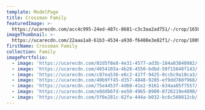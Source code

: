 ```yaml
---
template: ModelPage
title: Crossman Family
featuredImage: >-
  https://ucarecdn.com/acc4c995-24ed-487c-8681-c3c3aa2ad751/-/crop/1650x937/0,0/-/preview/
imageThumbnail: >-
  https://ucarecdn.com/22aaa1a8-61b3-4534-a930-f6408e3e82f1/-/crop/1009x1100/337,0/-/preview/
firstName: Crossman Family
collection: Family
imagePortfolio:
  - image: 'https://ucarecdn.com/02d5f8e8-4e31-4577-ad3b-184a83840982/'
  - image: 'https://ucarecdn.com/4654103a-4b28-4550-bdbd-50f15648f143/'
  - image: 'https://ucarecdn.com/c87ea536-e6c2-427f-9425-0ccbc9a18ca3/'
  - image: 'https://ucarecdn.com/40b9ff45-d357-4848-9205-ef9dd788f968/'
  - image: 'https://ucarecdn.com/75e4453f-4d60-41e2-9161-634aa05f7557/'
  - image: 'https://ucarecdn.com/e0ddb6fd-ee50-4965-8909-0726219e4890/'
  - image: 'https://ucarecdn.com/5f0e281c-62fa-444a-b032-bc6c560812cb/'
---
```


